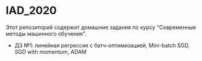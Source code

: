 # IAD_2020
Этот репозиторий содержит домашние задания по курсу "Современные методы машинного обучения". 
* ДЗ №1: линейная регрессия с батч-оптимизацией, Mini-batch SGD, SGD with momentum, ADAM
